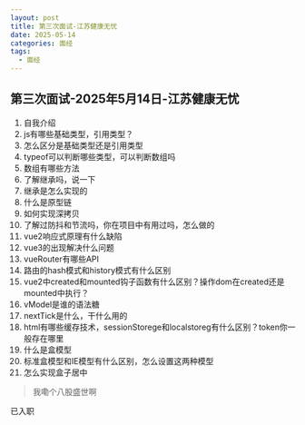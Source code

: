 ```yaml
---
layout: post
title: 第三次面试-江苏健康无忧
date: 2025-05-14
categories: 面经
tags:
  - 面经
---
```


## 第三次面试-2025年5月14日-江苏健康无忧

1. 自我介绍
2. js有哪些基础类型，引用类型？
3. 怎么区分是基础类型还是引用类型
4. typeof可以判断哪些类型，可以判断数组吗
5. 数组有哪些方法
6. 了解继承吗，说一下
7. 继承是怎么实现的
8. 什么是原型链
9. 如何实现深拷贝
10. 了解过防抖和节流吗，你在项目中有用过吗，怎么做的
11. vue2响应式原理有什么缺陷
12. vue3的出现解决什么问题
13. vueRouter有哪些API
14. 路由的hash模式和history模式有什么区别
15. vue2中created和mounted钩子函数有什么区别？操作dom在created还是mounted中执行？
16. vModel是谁的语法糖
17. nextTick是什么，干什么用的
18. html有哪些缓存技术，sessionStorege和localstoreg有什么区别？token你一般存在哪里
19. 什么是盒模型
20. 标准盒模型和IE模型有什么区别，怎么设置这两种模型
21. 怎么实现盒子居中

> 我嘞个八股盛世啊

已入职
